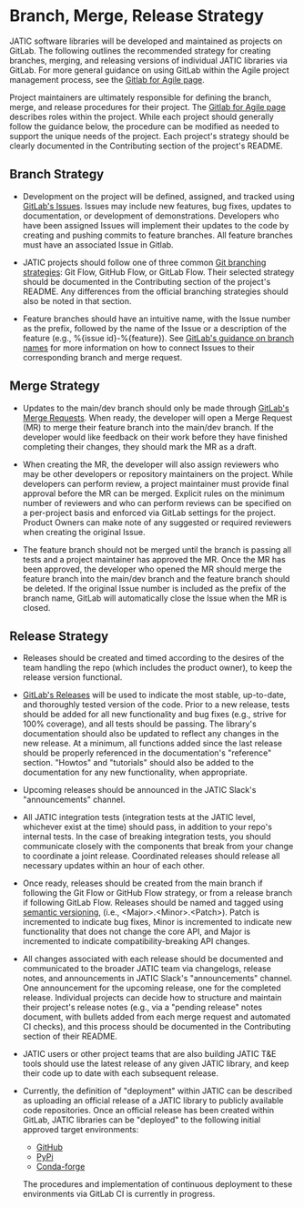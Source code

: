 # Branch, Merge, Release Strategy

JATIC software libraries will be developed and maintained as projects on GitLab.
The following outlines the recommended strategy for creating branches, merging, and releasing versions of individual JATIC libraries via GitLab.
For more general guidance on using GitLab within the Agile project management process, see the [Gitlab for Agile page](https://gitlab.jatic.net/jatic/docs/org-process/-/blob/main/Gitlab%20for%20Agile.md).

Project maintainers are ultimately responsible for defining the branch, merge, and release procedures for their project. The [Gitlab for Agile page](https://gitlab.jatic.net/jatic/docs/org-process/-/blob/main/Gitlab%20for%20Agile.md) describes roles within the project. 
While each project should generally follow the guidance below, the procedure can be modified as needed to support the unique needs of the project.
Each project's strategy should be clearly documented in the Contributing section of the project's README.

## Branch Strategy

- Development on the project will be defined, assigned, and tracked using [GitLab's Issues](https://docs.gitlab.com/ee/user/project/issues/).
Issues may include new features, bug fixes, updates to documentation, or development of demonstrations.
Developers who have been assigned Issues will implement their updates to the code by creating and pushing commits to feature branches.
All feature branches must have an associated Issue in Gitlab.

- JATIC projects should follow one of three common [Git branching strategies](https://www.gitkraken.com/learn/git/best-practices/git-branch-strategy): Git Flow, GitHub Flow, or GitLab Flow.
Their selected strategy should be documented in the Contributing section of the project's README.
Any differences from the official branching strategies should also be noted in that section.

- Feature branches should have an intuitive name, with the Issue number as the prefix,
followed by the name of the Issue or a description of the feature (e.g., %{issue id}-%{feature}).
See [GitLab's guidance on branch names](https://docs.gitlab.com/ee/user/project/repository/branches/#name-your-branch) for more information on how to connect Issues to their corresponding branch and merge request.

## Merge Strategy

- Updates to the main/dev branch should only be made through [GitLab's Merge Requests](https://docs.gitlab.com/ee/user/project/merge_requests/). When ready, the developer will open a Merge Request (MR) to merge their feature branch into the main/dev branch.
If the developer would like feedback on their work before they have finished completing their changes, they should mark the MR as a draft.

- When creating the MR, the developer will also assign reviewers who may be other developers or repository maintainers on the project.
While developers can perform review, a project maintainer must provide final approval before the MR can be merged.
Explicit rules on the minimum number of reviewers and who can perform reviews can be specified on a per-project basis and enforced via GitLab settings for the project.
Product Owners can make note of any suggested or required reviewers when creating the original Issue.

- The feature branch should not be merged until the branch is passing all tests and a project maintainer has approved the MR.
Once the MR has been approved, the developer who opened the MR should merge the feature branch into the main/dev branch and the feature branch should be deleted.
If the original Issue number is included as the prefix of the branch name, GitLab will automatically close the Issue when the MR is closed.

## Release Strategy
- Releases should be created and timed according to the desires of the team handling the repo (which includes the product owner), to keep the release version functional.
- [GitLab's Releases](https://docs.gitlab.com/ee/user/project/releases/) will be used to indicate the most stable, up-to-date, and thoroughly tested version of the code.
Prior to a new release, tests should be added for all new functionality and bug fixes (e.g., strive for 100% coverage), and all tests should be passing.
The library's documentation should also be updated to reflect any changes in the new release.
At a minimum, all functions added since the last release should be properly referenced in the documentation's "reference" section.
"Howtos" and "tutorials" should also be added to the documentation for any new functionality, when appropriate.

- Upcoming releases should be announced in the JATIC Slack's "announcements" channel.
- All JATIC integration tests (integration tests at the JATIC level, whichever exist at the time) should pass, in addition to your repo's internal tests. In the case of breaking integration tests, you should communicate closely with the components that break from your change to coordinate a joint release. Coordinated releases should release all necessary updates within an hour of each other.

- Once ready, releases should be created from the main branch if following the Git Flow or GitHub Flow strategy, or from a release branch if following GitLab Flow.
Releases should be named and tagged using [semantic versioning](https://semver.org/),
(i.e., \<Major\>.\<Minor>\.\<Patch\>).
Patch is incremented to indicate bug fixes,
Minor is incremented to indicate new functionality that does not change the core API,
and Major is incremented to indicate compatibility-breaking API changes.

- All changes associated with each release should be documented and communicated to the broader JATIC team via changelogs, release notes, and announcements in JATIC Slack's "announcements" channel. One announcement for the upcoming release, one for the completed release.
Individual projects can decide how to structure and maintain their project's release notes
(e.g., via a "pending release" notes document, with bullets added from each merge request and automated CI checks),
and this process should be documented in the Contributing section of their README.

- JATIC users or other project teams that are also building JATIC T&E tools should use the latest release of any given JATIC library,
and keep their code up to date with each subsequent release.

- Currently, the definition of "deployment" within JATIC can be described as uploading an official release of a JATIC library to publicly available code repositories. Once an official release has been created within GitLab, JATIC libraries can be "deployed" to the following initial approved target environments:
    - [GitHub](https://github.com/)
    - [PyPi](https://pypi.org/)
    - [Conda-forge](https://conda-forge.org/) 

    The procedures and implementation of continuous deployment to these environments via GitLab CI is currently in progress.
